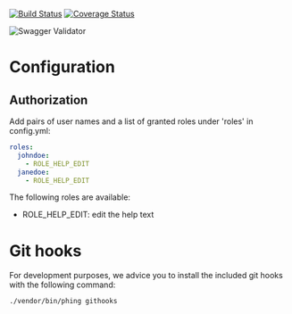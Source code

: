 [![Build Status](https://travis-ci.org/cultuurnet/uitpas-beheer-silex.svg?branch=master)](https://travis-ci.org/cultuurnet/uitpas-beheer-silex)
[![Coverage Status](https://coveralls.io/repos/github/cultuurnet/uitpas-beheer-silex/badge.svg?branch=master)](https://coveralls.io/github/cultuurnet/uitpas-beheer-silex?branch=master)

![Swagger Validator](http://online.swagger.io/validator/?url=https://raw.githubusercontent.com/cultuurnet/uitpas-beheer-silex/master/web/swagger.json)

# Configuration

## Authorization

Add pairs of user names and a list of granted roles under 'roles' in config.yml:

```yaml
roles:
  johndoe:
    - ROLE_HELP_EDIT
  janedoe:
    - ROLE_HELP_EDIT
```

The following roles are available:

- ROLE_HELP_EDIT: edit the help text

# Git hooks

For development purposes, we advice you to install the included git hooks with the following command:

    ./vendor/bin/phing githooks
